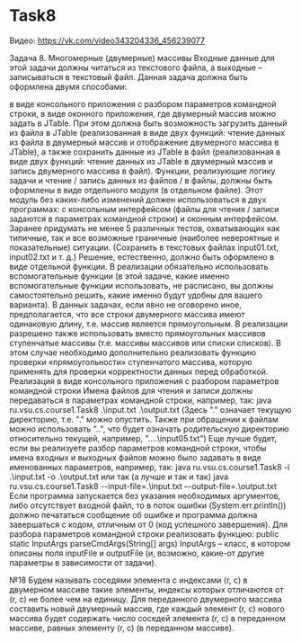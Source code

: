 # Task8

Видео: https://vk.com/video343204336_456239077

Задача 8. Многомерные (двумерные) массивы Входные данные для этой задачи должны читаться из текстового файла, а выходные – записываться в текстовый файл. Данная задача должна быть оформлена двумя способами:

в виде консольного приложения с разбором параметров командной строки,
в виде оконного приложения, где двумерный массив можно задать в JTable. При этом должна быть возможность загрузить данный из файла в JTable (реализованная в виде двух функций: чтение данных из файла в двумерный массив и отображение двумерного массива в JTable), а также сохранить данные из JTable в файл (реализованная в виде двух функций: чтение данных из JTable в двумерный массив и запись двумерного массива в файл). Функции, реализующие логику задачи и чтение / запись данных из файлов / в файлы, должны быть оформлены в виде отдельного модуля (в отдельном файле). Этот модуль без каких-либо изменений должен использоваться в двух программах: с консольным интерфейсом (файлы для чтения / записи задаются в параметрах командной строки) и оконным интерфейсом. Заранее придумать не менее 5 различных тестов, охватывающих как типичные, так и все возможные граничные (наиболее невероятные и показательные) ситуации. (Сохранить в текстовых файлах input01.txt, input02.txt и т. д.) Решение, естественно, должно быть оформлено в виде отдельной функции. В реализации обязательно использовать вспомогательные функции (в этой задаче, какие именно вспомогательные функции использовать, не расписано, вы должны самостоятельно решить, какие именно будут удобны для вашего варианта). В данных задачах, если явно не оговорено иное, предполагается, что все строки двумерного массива имеют одинаковую длину, т.е. массив является прямоугольным. В реализации разрешено также использовать вместо прямоугольных массивов ступенчатые массивы (т.е. массивы массивов или списки списков). В этом случае необходимо дополнительно реализовать функцию проверки «прямоугольности» ступенчатого массива, которую применять для проверки корректности данных перед обработкой. Реализация в виде консольного приложения с разбором параметров командной строки Имена файлов для чтения и записи должны передаваться в параметрах командной строки, например, так:
java ru.vsu.cs.course1.Task8 .\input.txt .\output.txt
(Здесь "." означает текущую директорию, т.е. "." можно опустить. Также при обращении к файлам можно использовать "..", что будет означать родительскую директорию относительно текущей, например, "....\input05.txt") Еще лучше будет, если вы реализуете разбор параметров командной строки, чтобы имена входных и выходных файлов можно было задавать в виде именованных параметров, например, так: java ru.vsu.cs.course1.Task8 -i .\input.txt -o .\output.txt
или так (а лучше и так и так) java ru.vsu.cs.course1.Task8 --input-file=.\input.txt –-output-file=.\output.txt Если программа запускается без указания необходимых аргументов, либо отсутствует входной файл, то в поток ошибки (System.err.println()) должно печататься сообщение об ошибке и программа должна завершаться с кодом, отличным от 0 (код успешного завершения). Для разбора параметров командной строки реализовать функцию: public static InputArgs parseCmdArgs(String[] args) InputArgs – класс, в котором описаны поля inputFile и outputFile (и, возможно, какие-от другие параметры в зависимости от задачи).

№18
Будем называть соседями элемента с индексами (r, c) в двумерном массиве такие элементы, индексы которых отличаются от (r, c) не более чем на единицу. Для  переданного двумерного массива составить новый двумерный массив, где каждый элемент (r, c) нового массива будет содержать число соседей элемента (r, c) в переданном массиве, равных элементу (r, c) (в переданном массиве).
